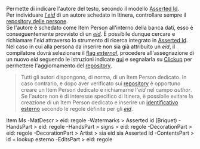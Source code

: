 Permette di indicare l'autore del testo, secondo il modello [Asserted Id](Asserted_Ids_Brick.md).  
Per individuare [l'_eid_](identifiers.md) di un autore schedato in Itinera, controllare sempre il [repository delle persone](repository.md).  
Se l'autore è schedato come Item Person all'interno della banca dati, esso è conseguentemente provvisto di un [_eid_](identifiers.md). È possibile dunque cercare e richiamare l'_eid_ attraverso lo strumento di ricerca integrato in [Asserted Id](Asserted_Ids_Brick.md#target).  
Nel caso in cui alla persona da inserire non sia già attribuito un _eid_, il compilatore dovrà selezionare il [flag _external_](Asserted_Ids_Brick.md#altri-identificativi-itinera), procedere all'assegnazione di un nuovo _eid_ seguendo le istruzioni indicate [qui](identifiers.md) e segnalarla su [Clickup](https://clickup.com/) per permettere l'aggiornamento del [repository](repository.md).  

> Tutti gli autori dispongono, di norma, di un Item Person dedicato. In caso contrario, e dopo aver verificato sui [repository](repository.md) è opportuno creare un Item Person dedicato e richiamarne l'_eid_ nel campo _author_.   
> Se l'autore non è di interesse specifico di Itinera, è possibile evitare la creazione di un Item Person dedicato e inserire un [identificativo esterno](Asserted_Ids_Brick.md#altri-identificativi-itinera) secondo le regole definite per gli [_eid_](identifiers.md). 



Item Ms
-MatDescr > eid: regole
-Watermarks > Asserted id (Briquet)
-HandsPart > eid: regole
-HandsPart > signs > eid: regole
-DecorationPart > eid: regole
-DecorationPart > Artist > sia eid sia Asserted id
-ContentsPart > id + lookup esterno
-EditsPart > eid: regole
